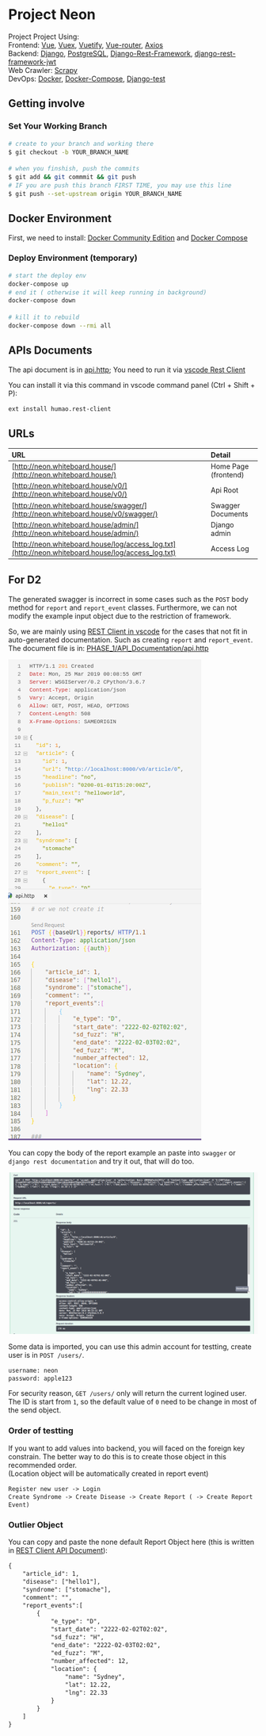 # Project Neon

Project Project Using:  
Frontend:
[Vue](https://cn.vuejs.org/v2/guide/),
[Vuex](https://vuex.vuejs.org/guide/),
[Vuetify](https://vuetifyjs.com/en/getting-started/quick-start),
[Vue-router](https://router.vuejs.org/),
[Axios](https://cn.vuejs.org/v2/cookbook/using-axios-to-consume-apis.html)  
Backend:
[Django](https://docs.djangoproject.com/en/2.1/),
[PostgreSQL](https://www.postgresql.org/),
[Django-Rest-Framework](http://www.django-rest-framework.org/tutorial/quickstart/),
[django-rest-framework-jwt](https://github.com/GetBlimp/django-rest-framework-jwt)  
Web Crawler:
[Scrapy](http://doc.scrapy.org/en/latest/intro/tutorial.html)  
DevOps:
[Docker](https://www.docker.com/),
[Docker-Compose](https://docs.docker.com/compose/),
[Django-test](https://docs.djangoproject.com/en/2.1/topics/testing/overview/)

## Getting involve

### Set Your Working Branch

```bash
# create to your branch and working there
$ git checkout -b YOUR_BRANCH_NAME

# when you finshish, push the commits
$ git add && git commmit && git push
# IF you are push this branch FIRST TIME, you may use this line
$ git push --set-upstream origin YOUR_BRANCH_NAME
```

## Docker Environment

First, we need to install:
[Docker Community Edition](https://docs.docker.com/install/#releases)
and
[Docker Compose](https://docs.docker.com/compose/install/#install-compose)

### Deploy Environment (temporary)

```bash 
# start the deploy env 
docker-compose up 
# end it ( otherwise it will keep running in background)
docker-compose down 

# kill it to rebuild 
docker-compose down --rmi all

```


## APIs Documents

The api document is in [api.http](./api.http); You need to run it via [vscode Rest Client](https://marketplace.visualstudio.com/items?itemName=humao.rest-client)

You can install it via this command in vscode command panel (Ctrl + Shift + P):

```bash
ext install humao.rest-client
```

## URLs

| URL                                                                                                | Detail               |
| :------------------------------------------------------------------------------------------------- | :------------------- |
| [http://neon.whiteboard.house/](http://neon.whiteboard.house/)                                     | Home Page (frontend) |
| [http://neon.whiteboard.house/v0/](http://neon.whiteboard.house/v0/)                               | Api Root             |
| [http://neon.whiteboard.house/swagger/](http://neon.whiteboard.house/v0/swagger/)                  | Swagger Documents    |
| [http://neon.whiteboard.house/admin/](http://neon.whiteboard.house/admin/)                         | Django admin         |
| [http://neon.whiteboard.house/log/access_log.txt](http://neon.whiteboard.house/log/access_log.txt) | Access Log           |

## For D2

The generated swagger is incorrect in some cases such as the `POST` body method for `report` and `report_event` classes. Furthermore, we can not modify the example input object due to the restriction of framework.  

So, we are mainly using [REST Client in vscode](https://marketplace.visualstudio.com/items?itemName=humao.rest-client) for the cases that not fit in auto-generated documentation. Such as creating `report` and `report_event`.
The document file is in: [PHASE_1/API_Documentation/api.http](PHASE_1/API_Documentation/api.http)

![create report](img/report.png)

You can copy the body of the report example an paste into `swagger` or `django rest documentation` and try it out, that will do too.

![swagger creation](img/swagger.png)

Some data is imported, you can use this admin account for testting, create user is in `POST /users/`.

```
username: neon
password: apple123
```

For security reason, `GET /users/` only will return the current logined user. The ID is start from `1`, so the default value of `0` need to be change in most of the send object.

### Order of testting

If you want to add values into backend, you will faced on the foreign key constrain. The better way to do this is to create those object in this recommended order.  
(Location object will be automatically created in report event)

```
Register new user -> Login 
Create Syndrome -> Create Disease -> Create Report ( -> Create Report Event)
```

### Outlier Object

You can copy and paste the none default Report Object here (this is written in [REST Client API Document](PHASE_1/API_Documentation/api.http)):

```
{
    "article_id": 1,
    "disease": ["hello1"],
    "syndrome": ["stomache"],
    "comment": "",
    "report_events":[
        {
            "e_type": "D",
            "start_date": "2222-02-02T02:02",
            "sd_fuzz": "H",
            "end_date": "2222-02-03T02:02",
            "ed_fuzz": "M",
            "number_affected": 12,
            "location": {
                "name": "Sydney",
                "lat": 12.22,
                "lng": 22.33
            }
        }
    ]
}
```